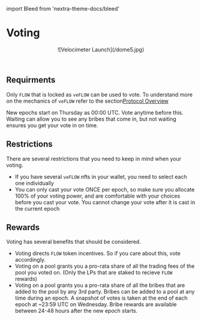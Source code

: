 import Bleed from 'nextra-theme-docs/bleed'

# Voting

<Bleed>
<div align="center">
  ![Velocimeter Launch](/dome5.jpg)
  </div>
</Bleed>

&nbsp;


## Requirments

Only `FLOW` that is locked as `veFLOW` can be used to vote. To understand more on the mechanics of `veFLOW` refer to the section[Protocol Overview](/protocol)

New epochs start on Thursday as 00:00 UTC. Vote anytime before this. Waiting can allow you to see any bribes that come in, but not waiting ensures you get your vote in on time.


## Restrictions
There are several restrictions that you need to keep in mind when your voting. 

* If you have several `veFLOW` nfts in your wallet, you need to select each one individually
* You can only cast your vote ONCE per epoch, so make sure you allocate 100% of your voting power, and are comfortable with 
your choices before you cast your vote. You cannot change your vote after it is cast in the current epoch

## Rewards
Voting has several benefits that should be considered.

* Voting directs `FLOW` token incentives. So if you care about this, vote accordingly.
* Voting on a pool grants you a pro-rata share of all the trading fees of the pool you voted on. (Only the LPs that are staked to recieve `FLOW` rewards)
* Voting on a pool grants you a pro-rata share of all the bribes that are added to the pool by any 3rd party. Bribes can be added
to a pool at any time during an epoch. A snapshot of votes is taken at the end of each epoch at ~23:59 UTC on Wednesday. Bribe rewards are available between 24-48 hours after the new epoch starts. 






